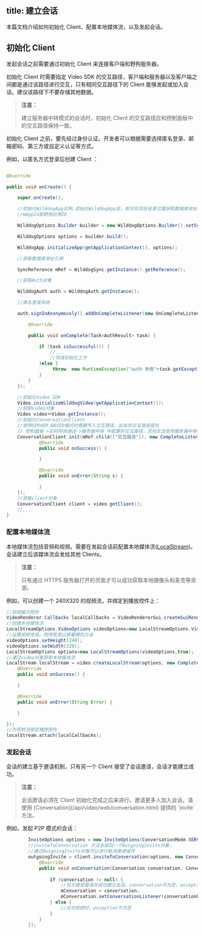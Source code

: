 ﻿title: 建立会话
---

本篇文档介绍如何初始化 Client、配置本地媒体流，以及发起会话。

## 初始化 Client

发起会话之前需要通过初始化 Client 来连接客户端和野狗服务器。

初始化 Client 时需要指定 Video SDK 的交互路径，客户端和服务器以及客户端之间都是通过该路径进行交互，只有相同交互路径下的 Client 能够发起或加入会话。建议该路径下不要存储其他数据。

<blockquote class="warning">
  <p><strong>注意：</strong></p>
  建立服务器中转模式的会话时，初始化 Client 的交互路径应和控制面板中的交互路径保持一致。
</blockquote>

初始化 Client 之前，要先经过身份认证。开发者可以根据需要选择匿名登录、邮箱密码、第三方或自定义认证等方式。

例如，以匿名方式登录后创建 Client ：

```java

@Override

public void onCreate() { 

    super.onCreate(); 

    //初始化WilddogApp实例,初始化WilddogApp后，即可在项目任意位置获取数据库地址引用
    //mAppId即野狗应用ID

    WilddogOptions.Builder builder = new WilddogOptions.Builder().setSyncUrl("http://"+ mAppId +".wilddogio.com");

    WilddogOptions options = builder.build();

    WilddogApp.initializeApp(getApplicationContext(), options);

    //获取数据库地址引用

    SyncReference mRef = WilddogSync.getInstance().getReference();

    //获取Auth对象

    WilddogAuth auth = WilddogAuth.getInstance();

    //匿名登录系统

    auth.signInAnonymously().addOnCompleteListener(new OnCompleteListener<AuthResult>() {

        @Override

        public void onComplete(Task<AuthResult> task) {

            if (task.isSuccessful()) {
                //...
                //完成初始化工作 
            }else {
                 throw  new RuntimeException("auth 失败"+task.getException().getMessage());
            }
        }
    });

    //初始化Video SDK
    Video.initializeWilddogVideo(getApplicationContext());
    //获取video对象
    Video video＝Video.getInstance();
    //初始化ConversationClient
    //使用SERVER_BASED模式时需要传入交互路径，此处的交互路径是在 
    // 控制面板->实时视频通话->服务器中转 中配置的交互路径，否则无法使用服务器中转功能
    ConversationClient.init(mRef.child(["交互路径"]), new CompleteListener() {
            @Override
            public void onSuccess() {

            }

            @Override
            public void onError(String s) {

            }
    });
    //获取client对象
    ConversationClient client = video.getClient();
    //....
}

```


### 配置本地媒体流

本地媒体流包括音频和视频。需要在发起会话前配置本地媒体流([LocalStream](/api/video/web/localStream.html))。会话建立后该媒体流会发给其他 Clients。

<blockquote class="warning">
  <p><strong>注意：</strong></p>
  只有通过 HTTPS 服务器打开的页面才可以成功获取本地摄像头和麦克等资源。
</blockquote>

例如，可以创建一个 240X320 的视频流，并绑定到播放控件上：

```java
//视频展示控件
VideoRenderer.Callbacks localCallbacks = VideoRendererGui.createGuiRenderer(0, 0, 100, 75, RendererCommon.ScalingType.SCALE_ASPECT_FILL, true); 
//创建本地媒体流
LocalStreamOptions.VideoOptions videoOptions=new LocalStreamOptions.VideoOptions(true);
//设置视频宽高。视频宽高以屏幕横向为准
videoOptions.setHeight(240);
videoOptions.setWidth(320);
LocalStreamOptions options=new LocalStreamOptions(videoOptions,true);
//通过video对象获取本地媒体流
LocalStream localStream = video.createLocalStream(options, new CompleteListener() { 
    @Override 
    public void onSuccess() {

    } 

    @Override 
    public void onError(String Error) { 

    } 

}); 
//为视频流绑定播放控件
localStream.attach(localCallbacks);
```

### 发起会话

会话的建立基于邀请机制，只有另一个 Client 接受了会话邀请，会话才能建立成功。

<blockquote class="warning">
  <p><strong>注意：</strong></p>
  会话邀请必须在 Client 初始化完成之后来进行。邀请更多人加入会话，请使用 [Conversation](/api/video/web/conversation.html) 提供的 `invite` 方法。
</blockquote>

例如，发起 P2P 模式的会话：

```java
        InviteOptions options = new InviteOptions(ConversationMode.SERVER_BASED, participants, stream);
        //inviteToConversation 方法会返回一个OutgoingInvite对象，
        //通过OutgoingInvite对象可以进行取消邀请操作
        outgoingInvite = client.inviteToConversation(options, new ConversationCallback() {
            @Override
            public void onConversation(Conversation conversation, ConversationException exception) {
            
                if (conversation != null) {
                    //对方接受邀请并成功建立会话，conversation不为空，exception为空
                    mConversation = conversation;
                    mConversation.setConversationListener(conversationListener);
                } else {
                    //对方拒绝时，exception不为空
                }
            }
        });
```


